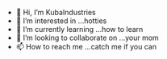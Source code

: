 - 👋 Hi, I’m KubaIndustries
- 👀 I’m interested in ...hotties
- 🌱 I’m currently learning ...how to learn
- 💞️ I’m looking to collaborate on ...your mom
- 📫 How to reach me ...catch me if you can

<!---
KubaIndustries/KubaIndustries is a ✨ special ✨ repository because its `README.md` (this file) appears on your GitHub profile.
You can click the Preview link to take a look at your changes.
--->


